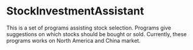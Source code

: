 # StockInvestmentAssistant
This is a set of programs assisting stock selection. Programs give suggestions on which stocks should be bought or sold. Currently, these programs works on North America and China market.
